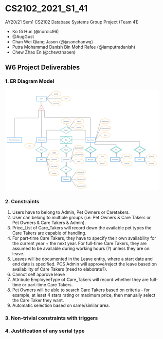 # CS2102_2021_S1_41
AY20/21 Sem1 CS2102 Database Systems Group Project (Team 41)
* Ko Gi Hun (@nordic96)
* @AugGust
* Chan Wei Qiang Jason (@jasonchanwq)
* Putra Mohammad Danish Bin Mohd Rafee (@iamputradanish)
* Chew Zhao En (@chewzhaoen) 
## W6 Project Deliverables
### 1. ER Diagram Model
![ER Diagram](docs/images/ER_Diagram_Project.jpg)

### 2. Constraints
1. Users have to belong to Admin, Pet Owners or Caretakers. 
1. User can belong to multiple groups (i.e. Pet Owners & Care Takers or Pet Owners & Care Takers & Admin).
1. Price_List of Care_Takers will record down the available pet types the Care Takers are capable of handling.
1. For part-time Care Takers, they have to specify their own availability for the current year + the next year. For full-time Care Takers, they are assumed to be available during working hours (?) unless they are on leave.
1. Leaves will be documented in the Leave entity, where a start date and end date is specified. PCS Admin will approve/reject the leave based on availability of Care Takers (need to elaborate?).
1. Cannot self approve leave
1. Attribute EmployeeType of Care_Takers will record whether they are full-time or part-time Care Takers.
1. Pet Owners will be able to search Care Takers based on criteria - for example, at least 4 stars rating or maximum price, then manually select the Care Taker they want.
1. Automatic selection based on same/similar area.

### 3. Non-trivial constraints with triggers

### 4. Justification of any serial type